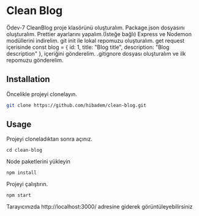 # Clean Blog
Ödev-7
CleanBlog proje klasörünü oluşturalım.
Package.json dosyasını oluşturalım.
Prettier ayarlarını yapalım.(İsteğe bağlı)
Express ve Nodemon modüllerini indirelim.
git init ile lokal repomuzu oluşturalım.
get request içerisinde const blog = { id: 1, title: "Blog title", description: "Blog description" }, içeriğini gönderelim.
.gitignore dosyası oluşturalım ve ilk repomuzu gönderelim.

## Installation

Öncelikle projeyi clonelayın.
```bash
git clone https://github.com/hibadem/clean-blog.git
```

## Usage

Projeyi cloneladıktan sonra açınız.

```linux
cd clean-blog
```

Node paketlerini yükleyin

```linux
npm install
```

Projeyi çalıştırın.

```linux
npm start
```
Tarayıcınızda http://localhost:3000/ adresine giderek görüntüleyebilirsiniz
